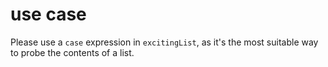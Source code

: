 # use case

Please use a `case` expression in `excitingList`, as it's the most suitable way to probe the contents of a list.
